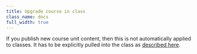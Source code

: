 ```yaml
---
title: Upgrade course in class
class_name: docs
full_width: true
---
```


If you publish new course unit content, then this is not automatically applied to classes. It has to be explicitly pulled into the class as [described here](/docs/classes/unitmanagement/upgradecourse).
